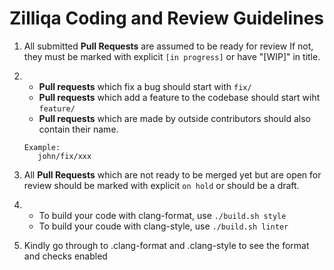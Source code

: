 # Zilliqa Coding and Review Guidelines

1. All submitted **Pull Requests** are assumed to be ready for review 
   If not, they must be marked with explicit  `[in progress]` or have "[WIP]" in title.

2. - **Pull requests** which fix a bug should start with `fix/`
   - **Pull requests** which add a feature to the codebase should start wiht `feature/`
   - **Pull requests** which are made by outside contributors should also contain their name.
   ```
   Example:
      john/fix/xxx
    ```

3. All **Pull Requests** which are not ready to be merged yet but are open for review should be marked with explicit `on hold` or should be a draft.

4. - To build your code with clang-format, use `./build.sh style`
   - To build your coude with clang-style, use `./build.sh linter`

5. Kindly go through to .clang-format and .clang-style to see the format and checks enabled
